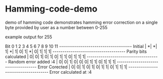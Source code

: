 # Hamming-code-demo
demo of hamming code 
demonstrates hamming error correction on a single byte 
provided by user as a number between 0-255 

example output for 255

Bit                      0  1  2  3  4  5  6  7  8  9  10 11 
                        -------------------------------------
Initial                 | *| *| 1| *| 1| 0| 1| *| 0| 1| 1| 1|
                        -------------------------------------
Parity bits calculated  | 0| 0| 1| 0| 1| 0| 1| 1| 0| 1| 1| 1|
                        -------------------------------------
Random error added  :4  | 0| 0| 1| 0| 0| 0| 1| 1| 0| 1| 1| 1|
                        -------------------------------------
Error Corected          | 0| 0| 1| 0| 1| 0| 1| 1| 0| 1| 1| 1|
                        -------------------------------------
Error calculated at :4
